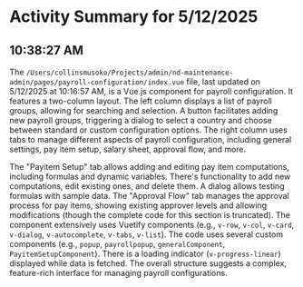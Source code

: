 # Activity Summary for 5/12/2025

## 10:38:27 AM
The `/Users/collinsmusoko/Projects/admin/nd-maintenance-admin/pages/payroll-configuration/index.vue` file, last updated on 5/12/2025 at 10:16:57 AM, is a Vue.js component for payroll configuration.  It features a two-column layout. The left column displays a list of payroll groups, allowing for searching and selection.  A button facilitates adding new payroll groups, triggering a dialog to select a country and choose between standard or custom configuration options.  The right column uses tabs to manage different aspects of payroll configuration, including general settings, pay item setup, salary sheet, approval flow, and more.

The "Payitem Setup" tab allows adding and editing pay item computations, including formulas and dynamic variables.  There's functionality to add new computations, edit existing ones, and delete them.  A dialog allows testing formulas with sample data.  The "Approval Flow" tab manages the approval process for pay items, showing existing approver levels and allowing modifications (though the complete code for this section is truncated).  The component extensively uses Vuetify components (e.g., `v-row`, `v-col`, `v-card`, `v-dialog`, `v-autocomplete`, `v-tabs`, `v-list`).  The code uses several custom components (e.g., `popup`, `payrollpopup`, `generalComponent`, `PayitemSetupComponent`).  There is a loading indicator (`v-progress-linear`) displayed while data is fetched.  The overall structure suggests a complex, feature-rich interface for managing payroll configurations.
